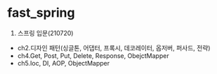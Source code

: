 # fast_spring
 
 1. 스프링 입문(210720)
  - ch2.디자인 패턴(싱글톤, 어댑터, 프록시, 데코레이터, 옵저버, 퍼사드, 전략)
  - ch4.Get, Post, Put, Delete, Response, ObejctMapper
  - ch5.Ioc, DI, AOP, ObjectMapper
